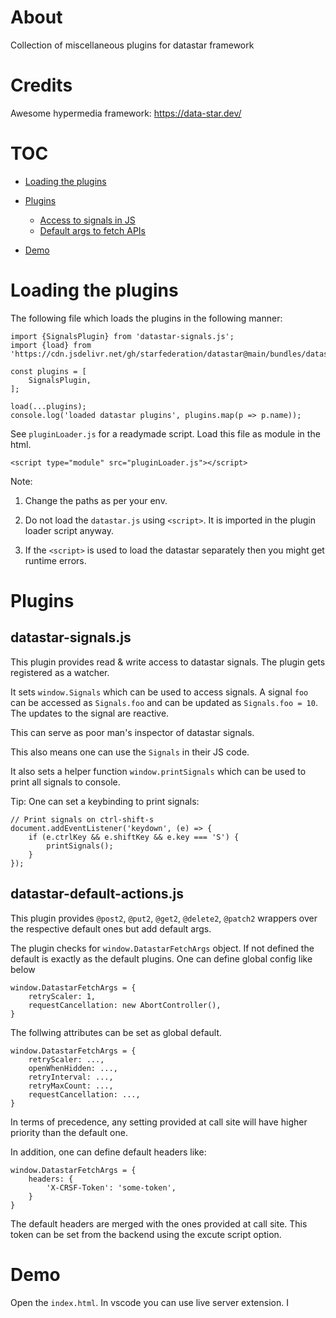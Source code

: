 # About
Collection of miscellaneous plugins for datastar framework

# Credits

Awesome hypermedia framework: https://data-star.dev/

# TOC

- [Loading the plugins](#loading-the-plugins)
- [Plugins](#plugins)

    - [Access to signals in JS](#datastar-signals.js)
    - [Default args to fetch APIs](#datastar-default-actions.js)

- [Demo](#demo)

# Loading the plugins

The following file which loads the plugins in the following manner: 
```
import {SignalsPlugin} from 'datastar-signals.js';
import {load} from 'https://cdn.jsdelivr.net/gh/starfederation/datastar@main/bundles/datastar.js';

const plugins = [
    SignalsPlugin,
];

load(...plugins);
console.log('loaded datastar plugins', plugins.map(p => p.name));
```

See `pluginLoader.js` for a readymade script. Load this file as module in the html.

```
<script type="module" src="pluginLoader.js"></script>
```

Note:

1. Change the paths as per your env.

2. Do not load the `datastar.js` using `<script>`. It is imported in the plugin loader script anyway.

3. If the `<script>` is used to load the datastar separately then you might get runtime errors.

# Plugins

## datastar-signals.js

This plugin provides read & write access to datastar signals. The plugin gets registered as a watcher.

It sets `window.Signals` which can be used to access signals. A signal `foo` can be accessed as `Signals.foo` and can be updated as `Signals.foo = 10`. The updates to the signal are reactive. 

This can serve as poor man's inspector of datastar signals.

This also means one can use the `Signals` in their JS code.

It also sets a helper function `window.printSignals` which can be used to print all signals to console.

Tip: One can set a keybinding to print signals:

```
// Print signals on ctrl-shift-s
document.addEventListener('keydown', (e) => {
    if (e.ctrlKey && e.shiftKey && e.key === 'S') {
        printSignals();
    }
});
```

## datastar-default-actions.js

This plugin provides `@post2`, `@put2`, `@get2`, `@delete2`, `@patch2` wrappers over the respective default ones but add default args.

The plugin checks for `window.DatastarFetchArgs` object. If not defined the default is exactly as the default plugins. One can define global config like below 
```
window.DatastarFetchArgs = {
    retryScaler: 1,
    requestCancellation: new AbortController(),
}
```

The follwing attributes can be set as global default. 
```
window.DatastarFetchArgs = {
    retryScaler: ...,
    openWhenHidden: ...,
    retryInterval: ...,
    retryMaxCount: ...,
    requestCancellation: ...,
}
```

In terms of precedence, any setting provided at call site will have higher priority than the default one.

In addition, one can define default headers like: 
```
window.DatastarFetchArgs = {
    headers: {
        'X-CRSF-Token': 'some-token',
    }
}
```
The default headers are merged with the ones provided at call site.
This token can be set from the backend using the excute script option.

# Demo

Open the `index.html`. In vscode you can use live server extension. I